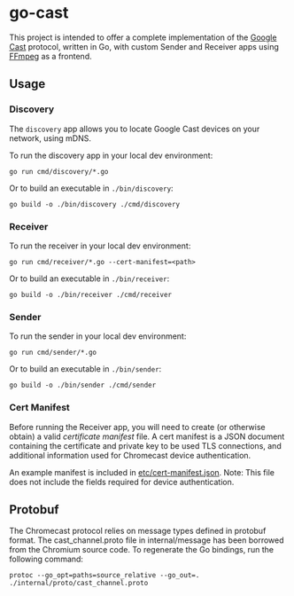 # go-cast

This project is intended to offer a complete implementation of the [Google Cast](https://en.wikipedia.org/wiki/Google_Cast) protocol, written in Go, with custom Sender and Receiver apps using [FFmpeg](https://ffmpeg.org/) as a frontend.

## Usage

### Discovery

The `discovery` app allows you to locate Google Cast devices on your network, using mDNS.

To run the discovery app in your local dev environment:

    go run cmd/discovery/*.go

Or to build an executable in `./bin/discovery`:

    go build -o ./bin/discovery ./cmd/discovery

### Receiver

To run the receiver in your local dev environment:

    go run cmd/receiver/*.go --cert-manifest=<path>

Or to build an executable in `./bin/receiver`:

    go build -o ./bin/receiver ./cmd/receiver

### Sender

To run the sender in your local dev environment:

    go run cmd/sender/*.go

Or to build an executable in `./bin/sender`:

    go build -o ./bin/sender ./cmd/sender

### Cert Manifest

Before running the Receiver app, you will need to create (or otherwise obtain) a valid _certificate manifest_ file. A cert manifest is a JSON document containing the certificate and private key to be used TLS connections, and additional information used for Chromecast device authentication.

An example manifest is included in [etc/cert-manifest.json](./etc/cert-manifest.json). Note: This file does not include the fields required for device authentication.

## Protobuf

The Chromecast protocol relies on message types defined in protobuf format. The cast_channel.proto file in internal/message has been borrowed from the Chromium source code. To regenerate the Go bindings, run the following command:   

    protoc --go_opt=paths=source_relative --go_out=. ./internal/proto/cast_channel.proto
